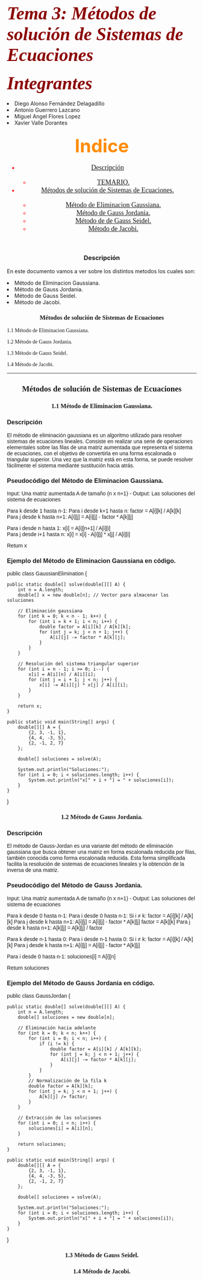 <h1> <font color = "darkred" size="+5" font face = "cooper black"> <b> <i> Tema 3: Métodos de solución de Sistemas de Ecuaciones </i> </b> </font> </h1>

<h4 aling = "center"> <font color = "darkred" size="+5" font face = "cooper black"> <b> <i> Integrantes </i> </b> </font> </h4>

  <li>Diego Alonso Fernández Delagadillo</li>
  <li> Antonio Guerrero Lazcano</li>
  <li>Miguel Angel Flores Lopez</li>
  <li>Xavier Valle Dorantes</li>
  
<h3 align = "center"> <font color = "darkorange" size = "+6"  font face = "bauhaus 93">  Indice </font> </h3>
<header> <font color = "red" size="+1" font face = "aharoni">
                <nav class="navegacion">
                    <ul class="Indice">
                       <li> <a href="#Descripción"> Descripción</a> <br> </li>
                            <ul class="subindice"> 
                                <li> <a href="#TEMARIO"> TEMARIO. </a> </li>  
                            </ul>
                      <li> <a href="#Métodos de solución de Sistemas de Ecuaciones"> Métodos de solución de Sistemas de Ecuaciones. </a> <br> </li>
                            <ul class="subindice"> 
                                <li> <a href="#Método de Eliminacion Gaussiana"> Método de Eliminacion Gaussiana. </a> </li>
                                <li> <a href="#Método de Gauss Jordania"> Método de Gauss Jordania. </a> </li>
                                <li> <a href="#Método de Gauss Seidel"> Método de de Gauss Seidel. </a> </li> 
                                <li> <a href="#Método Jacobi"> Método de Jacobi. </a> </li> 
                            </ul>
                    </ul>
                </nav>
            </font> </header>


<h3 align = "center"> <font  font face = "bauhaus 93">  <a name="Descripción"> Descripción</a> </font> </h3>

En este documento vamos a ver sobre los distintos metodos los cuales son:
                                <li>Método de Eliminacion Gaussiana. </a> </li>
                                <li>Método de Gauss Jordania. </a> </li>
                                <li>Método de Gauss Seidel. </a> </li> 
                                <li>Método de Jacobi. </a> </li> 


<h3 align = "center"> <font font face = "forte"> <a name="Métodos de solución de Sistemas de Ecuaciones"> Métodos de solución de Sistemas de Ecuaciones  </front> </h3>

   
  1.1 Método de Eliminacion Gaussiana.
   
  1.2 Método de Gauss Jordania.  
  
  1.3 Método de Gauss Seidel.   

  1.4 Método de Jacobi.

---------------------------------------------------------------------------------------------------------------------------------------------------------------------------------------------------------------

<h2 align = "center"> <font font face = "forte"> <a name="Métodos de solución de Sistemas de Ecuaciones"> Métodos de solución de Sistemas de Ecuaciones  </front> </h2>

<h3 align = "center"> <font font face = "forte">  1.1 Método de Eliminacion Gaussiana. </h3>

<h3> <font font face = "arial"> Descripción </h2>

El método de eliminación gaussiana es un algoritmo utilizado para resolver sistemas de ecuaciones lineales. Consiste en realizar una serie de operaciones elementales sobre las filas de una matriz aumentada que representa el sistema de ecuaciones, con el objetivo de convertirla en una forma escalonada o triangular superior. Una vez que la matriz está en esta forma, se puede resolver fácilmente el sistema mediante sustitución hacia atrás.

<h3> <font font face = "arial">Pseudocódigo del Método de Eliminacion Gaussiana.</h3>
  
Input: Una matriz aumentada A de tamaño (n x n+1) -
Output: Las soluciones del sistema de ecuaciones

Para k desde 1 hasta n-1:
    Para i desde k+1 hasta n:
        factor = A[i][k] / A[k][k]  
        Para j desde k hasta n+1:
            A[i][j] = A[i][j] - factor * A[k][j] 

Para i desde n hasta 1:
    x[i] = A[i][n+1] / A[i][i]  
    Para j desde i+1 hasta n:
        x[i] = x[i] - A[i][j] * x[j] / A[i][i]

Return x  

<h3> <font font face = "arial">Ejemplo del Método de Eliminacion Gaussiana en código.</h3>

public class GaussianElimination {
    
    public static double[] solve(double[][] A) {
        int n = A.length;
        double[] x = new double[n]; // Vector para almacenar las soluciones
        
        // Eliminación gaussiana
        for (int k = 0; k < n - 1; k++) {
            for (int i = k + 1; i < n; i++) {
                double factor = A[i][k] / A[k][k];
                for (int j = k; j < n + 1; j++) {
                    A[i][j] -= factor * A[k][j];
                }
            }
        }
        
        // Resolución del sistema triangular superior
        for (int i = n - 1; i >= 0; i--) {
            x[i] = A[i][n] / A[i][i];
            for (int j = i + 1; j < n; j++) {
                x[i] -= A[i][j] * x[j] / A[i][i];
            }
        }
        
        return x;
    }

    public static void main(String[] args) {
        double[][] A = {
            {2, 3, -1, 1},
            {4, 4, -3, 5},
            {2, -1, 2, 7}
        };

        double[] soluciones = solve(A);

        System.out.println("Soluciones:");
        for (int i = 0; i < soluciones.length; i++) {
            System.out.println("x[" + i + "] = " + soluciones[i]);
        }
    }
}

<h3 align = "center"> <font font face = "forte">  1.2 Método de Gauss Jordania. </h3>
  
<h3> <font font face = "arial"> Descripción </h2>

El método de Gauss-Jordan es una variante del método de eliminación gaussiana que busca obtener una matriz en forma escalonada reducida por filas, también conocida como forma escalonada reducida. Esta forma simplificada facilita la resolución de sistemas de ecuaciones lineales y la obtención de la inversa de una matriz.

<h3> <font font face = "arial">Pseudocódigo del Método de Gauss Jordania.</h3>
Input: Una matriz aumentada A de tamaño (n x n+1) -
Output: Las soluciones del sistema de ecuaciones

Para k desde 0 hasta n-1:
    Para i desde 0 hasta n-1:
        Si i ≠ k:
            factor = A[i][k] / A[k][k]
            Para j desde k hasta n+1:
                A[i][j] = A[i][j] - factor * A[k][j]
    factor = A[k][k]
    Para j desde k hasta n+1:
        A[k][j] = A[k][j] / factor

Para k desde n-1 hasta 0:
    Para i desde n-1 hasta 0:
        Si i ≠ k:
            factor = A[i][k] / A[k][k]
            Para j desde k hasta n+1:
                A[i][j] = A[i][j] - factor * A[k][j]


Para i desde 0 hasta n-1:
    soluciones[i] = A[i][n]

Return soluciones


<h3> <font font face = "arial">Ejemplo del Método de Gauss Jordania en código.</h3>
  
public class GaussJordan {

    public static double[] solve(double[][] A) {
        int n = A.length;
        double[] soluciones = new double[n];

        // Eliminación hacia adelante
        for (int k = 0; k < n; k++) {
            for (int i = 0; i < n; i++) {
                if (i != k) {
                    double factor = A[i][k] / A[k][k];
                    for (int j = k; j < n + 1; j++) {
                        A[i][j] -= factor * A[k][j];
                    }
                }
            }
            // Normalización de la fila k
            double factor = A[k][k];
            for (int j = k; j < n + 1; j++) {
                A[k][j] /= factor;
            }
        }

        // Extracción de las soluciones
        for (int i = 0; i < n; i++) {
            soluciones[i] = A[i][n];
        }

        return soluciones;
    }

    public static void main(String[] args) {
        double[][] A = {
            {2, 3, -1, 1},
            {4, 4, -3, 5},
            {2, -1, 2, 7}
        };

        double[] soluciones = solve(A);

        System.out.println("Soluciones:");
        for (int i = 0; i < soluciones.length; i++) {
            System.out.println("x[" + i + "] = " + soluciones[i]);
        }
    }
}




<h3 align = "center"> <font font face = "forte">  1.3 Método de Gauss Seidel. </h3>


<h3 align = "center"> <font font face = "forte">  1.4 Método de Jacobi. </h3>


